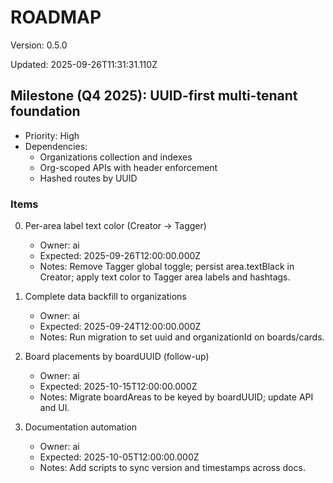 # ROADMAP

Version: 0.5.0

Updated: 2025-09-26T11:31:31.110Z

## Milestone (Q4 2025): UUID-first multi-tenant foundation
- Priority: High
- Dependencies:
  - Organizations collection and indexes
  - Org-scoped APIs with header enforcement
  - Hashed routes by UUID

### Items

0) Per-area label text color (Creator → Tagger)
   - Owner: ai
   - Expected: 2025-09-26T12:00:00.000Z
   - Notes: Remove Tagger global toggle; persist area.textBlack in Creator; apply text color to Tagger area labels and hashtags.
1) Complete data backfill to organizations
   - Owner: ai
   - Expected: 2025-09-24T12:00:00.000Z
   - Notes: Run migration to set uuid and organizationId on boards/cards.


3) Board placements by boardUUID (follow-up)
   - Owner: ai
   - Expected: 2025-10-15T12:00:00.000Z
   - Notes: Migrate boardAreas to be keyed by boardUUID; update API and UI.

4) Documentation automation
   - Owner: ai
   - Expected: 2025-10-05T12:00:00.000Z
   - Notes: Add scripts to sync version and timestamps across docs.
